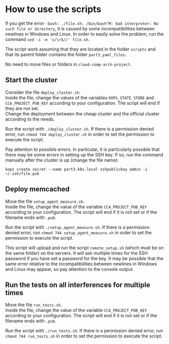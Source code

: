 # How to use the scripts

If you get the error `-bash: ./file.sh: /bin/bash^M: bad interpreter: No such file or directory`, it is caused by some incompatibilities between newlines in Windows and Linux. In order to easily solve the problem, run the command `sed -i -e 's/\r$//' file.sh`.

The script work assuming that they are located in the folder `scripts` and that its parent folder contains the folder `part3_yaml_files`.

No need to move files or folders in `cloud-comp-arch-project`.

## Start the cluster

Consider the file `deploy_cluster.sh`. \
Inside the file, change the values of the variables `KOPS_STATE_STORE` and `CCA_PROJECT_PUB_KEY` according to your configuration. The script will end if they are not set. \
Change the deployment between the cheap cluster and the official cluster according to the needs.

Run the script with `./deploy_cluster.sh`. If there is a permission denied error, run `chmod 744 deploy_cluster.sh` in order to set the permission to execute the script.

Pay attention to possible errors. In particular, it is particularly possible that there may be some errors in setting up the SSH key. If so, run the command manually after the cluster is up (change the file name):
```
kops create secret --name part3.k8s.local sshpublickey admin -i ~/.ssh/file.pub
```

## Deploy memcached

Move the file `setup_agent_measure.sh`. \
Inside the file, change the value of the variable `CCA_PROJECT_PUB_KEY` according to your configuration. The script will end if it is not set or if the filename ends with `.pub`.

Run the script with `./setup_agent_measure.sh`. If there is a permission denied error, run `chmod 744 setup_agent_measure.sh` in order to set the permission to execute the script.

This script will upload and run the script `remote_setup.sh` (which must be on the same folder) on the servers. It will ask multiple times for the SSH password if you have set a password for the key. It may be possible that the same error relative to the incompatibilities between newlines in Windows and Linux may appear, so pay attention to the console output.

## Run the tests on all interferences for multiple times

Move the file `run_tests.sh`. \
Inside the file, change the value of the variable `CCA_PROJECT_PUB_KEY` according to your configuration. The script will end if it is not set or if the filename ends with `.pub`.

Run the script with `./run_tests.sh`. If there is a permission denied error, run `chmod 744 run_tests.sh` in order to set the permission to execute the script.